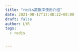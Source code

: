 ```yaml
---
title: "redis数据库使用介绍"
date: 2021-08-17T13:48:22+08:00
draft: false
author: LYR
tags:
  - redis


---
```



